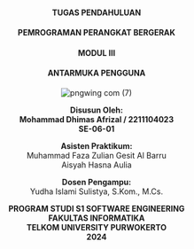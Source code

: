 <div style="text-align: center;">

#### TUGAS PENDAHULUAN  
#### PEMROGRAMAN PERANGKAT BERGERAK  
#### MODUL III  
#### ANTARMUKA PENGGUNA  

![pngwing com (7)](https://github.com/user-attachments/assets/b82829d5-d503-46ec-8a90-c3839a70c6b8)

**Disusun Oleh:**  
**Mohammad Dhimas Afrizal / 2211104023**  
**SE-06-01**  

**Asisten Praktikum:**  
Muhammad Faza Zulian Gesit Al Barru  
Aisyah Hasna Aulia  

**Dosen Pengampu:**  
Yudha Islami Sulistya, S.Kom., M.Cs.  


**PROGRAM STUDI S1 SOFTWARE ENGINEERING**  
**FAKULTAS INFORMATIKA**  
**TELKOM UNIVERSITY PURWOKERTO**  
**2024**

</div>
